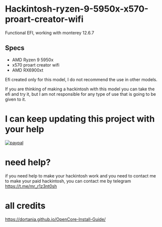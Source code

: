 # Hackintosh-ryzen-9-5950x-x570-proart-creator-wifi

Functional EFI, working with monterey 12.6.7

## Specs
* AMD Ryzen 9 5950x
* x570 proart creator wifi
* AMD RX6900xt

Efi created only for this model, I do not recommend the use in other models.



If you are thinking of making a hackintosh with this model you can take the efi and try it, but I am not responsible for any type of use that is going to be given to it.





# I can keep updating this project with your help

<p>
  <a href="https://www.paypal.me/alejondro10pb/10">
      <img src="https://www.paypalobjects.com/en_US/i/btn/btn_donateCC_LG.gif" alt="paypal">
  </a>
</p>

# need help?

if you need help to make your hackintosh work and you need to contact me to make your paid hackintosh, you can contact me by telegram https://t.me/mr_r1z3nt0sh


# all credits
https://dortania.github.io/OpenCore-Install-Guide/
